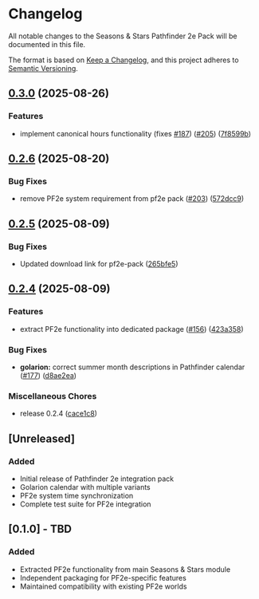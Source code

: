 # Changelog

All notable changes to the Seasons & Stars Pathfinder 2e Pack will be documented in this file.

The format is based on [Keep a Changelog](https://keepachangelog.com/en/1.0.0/),
and this project adheres to [Semantic Versioning](https://semver.org/spec/v2.0.0.html).

## [0.3.0](https://github.com/rayners/fvtt-seasons-and-stars/compare/seasons-and-stars-pf2e-v0.2.6...seasons-and-stars-pf2e-v0.3.0) (2025-08-26)


### Features

* implement canonical hours functionality (fixes [#187](https://github.com/rayners/fvtt-seasons-and-stars/issues/187)) ([#205](https://github.com/rayners/fvtt-seasons-and-stars/issues/205)) ([7f8599b](https://github.com/rayners/fvtt-seasons-and-stars/commit/7f8599ba70ff41078fbb8b7529ecf85805c2ba55))

## [0.2.6](https://github.com/rayners/fvtt-seasons-and-stars/compare/seasons-and-stars-pf2e-v0.2.5...seasons-and-stars-pf2e-v0.2.6) (2025-08-20)


### Bug Fixes

* remove PF2e system requirement from pf2e pack ([#203](https://github.com/rayners/fvtt-seasons-and-stars/issues/203)) ([572dcc9](https://github.com/rayners/fvtt-seasons-and-stars/commit/572dcc98442247e72088817436189971f4b5afdb))

## [0.2.5](https://github.com/rayners/fvtt-seasons-and-stars/compare/seasons-and-stars-pf2e-v0.2.4...seasons-and-stars-pf2e-v0.2.5) (2025-08-09)


### Bug Fixes

* Updated download link for pf2e-pack ([265bfe5](https://github.com/rayners/fvtt-seasons-and-stars/commit/265bfe570ddb8408115d95a9b90879a49e4ac82c))

## [0.2.4](https://github.com/rayners/fvtt-seasons-and-stars/compare/seasons-and-stars-pf2e-v0.1.0...seasons-and-stars-pf2e-v0.2.4) (2025-08-09)


### Features

* extract PF2e functionality into dedicated package ([#156](https://github.com/rayners/fvtt-seasons-and-stars/issues/156)) ([423a358](https://github.com/rayners/fvtt-seasons-and-stars/commit/423a358e905c565a2f8b78922affe76534e5d9a6))


### Bug Fixes

* **golarion:** correct summer month descriptions in Pathfinder calendar ([#177](https://github.com/rayners/fvtt-seasons-and-stars/issues/177)) ([d8ae2ea](https://github.com/rayners/fvtt-seasons-and-stars/commit/d8ae2ea395e7959be73c6a1f03c871305d4787e8))


### Miscellaneous Chores

* release 0.2.4 ([cace1c8](https://github.com/rayners/fvtt-seasons-and-stars/commit/cace1c835a06a66ac75e7211005a0d02e1a32a32))

## [Unreleased]

### Added
- Initial release of Pathfinder 2e integration pack
- Golarion calendar with multiple variants
- PF2e system time synchronization
- Complete test suite for PF2e integration

## [0.1.0] - TBD

### Added
- Extracted PF2e functionality from main Seasons & Stars module
- Independent packaging for PF2e-specific features
- Maintained compatibility with existing PF2e worlds
